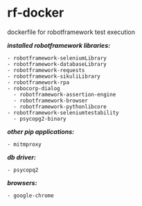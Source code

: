 # rf-docker

dockerfile for robotframework test execution

***installed robotframework libraries:***

    - robotframework-seleniumLibrary
    - robotframework-databaseLibrary
    - robotframework-requests
    - robotframework-sikuliLibrary
    - robotframework-rpa
    - robocorp-dialog
	  - robotframework-assertion-engine
	  - robotframework-browser
	  - robotframework-pythonlibcore
    - robotframework-seleniumtestability
	  - psycopg2-binary
	

***other pip applications:***

    - mitmproxy

***db driver:***
    
    - psycopq2

***browsers:***
    
    - google-chrome
